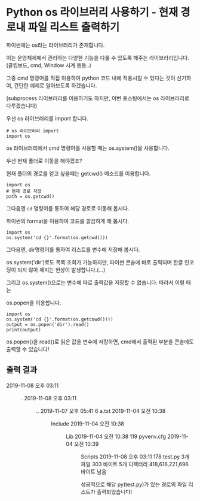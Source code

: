 # Python os 라이브러리 사용하기 - 현재 경로내 파일 리스트 출력하기

파이썬에는 os라는 라이브러리가 존재합니다.

이는 운영체제에서 관리하는 다양한 기능을 다룰 수 있도록 해주는 라이브러리입니다.  
(클립보드, cmd, Window 시계 등등..)

그중 cmd 명령어를 직접 이용하여 python 코드 내에 적용시킬 수 있다는 것이 신기하여, 간단한 예제로 알아보도록 하겠습니다.

(subprocess 라이브러리를 이용하기도 하지만, 이번 포스팅에서는 os 라이브러리로 다루겠습니다)

우선 os 라이브러리를 import 합니다.

```
# os 라이브러리 import
import os
```

os 라이브러리에서 cmd 명령어를 사용할 때는 os.system()을 사용합니다.

우선 현재 폴더로 이동을 해야겠죠?

현재 폴더의 경로를 얻고 싶을때는 getcwd() 메소드를 이용합니다.

```
import os
# 현재 경로 저장
path = os.getcwd()
```

그다음엔 `cd` 명령어를 통하여 해당 경로로 이동해 봅시다.

파이썬의 format을 이용하여 코드를 깔끔하게 해 봅시다.

```
import os
os.system('cd {}'.format(os.getcwd()))
```

그다음엔, dir명령어를 통하여 리스트를 변수에 저장해 봅시다.

os.system('dir')로도 목록 조회가 가능하지만, 파이썬 콘솔에 바로 출력되며 한글 인코딩이 되지 않아 깨지는 현상이 발생합니다.(...)

그리고 os.system()으로는 변수에 따로 출력값을 저장할 수 없습니다. 따라서 이럴 때는

os.popen을 이용합니다.

```
import os
os.system('cd {}'.format(os.getcowd())))
output = os.popen('dir').read()
print(output)
```

os.popen()을 read()로 읽은 값을 변수에 저장하면, cmd에서 출력된 부분을 콘솔에도 출력할 수 있습니다!

## 출력 결과

2019-11-08  오후 03:11    <DIR>          .
2019-11-08  오후 03:11    <DIR>          ..
2019-11-07  오후 05:41                 6 a.txt
2019-11-04  오전 10:38    <DIR>          Include
2019-11-04  오전 10:38    <DIR>          Lib
2019-11-04  오전 10:38               119 pyvenv.cfg
2019-11-04  오전 10:39    <DIR>          Scripts
2019-11-08  오후 03:11               178 test.py
               3개 파일                 303 바이트
               5개 디렉터리  418,616,221,696 바이트 남음



성공적으로 해당 py(test.py)가 있는 경로의 파일 리스트가 출력되었습니다!